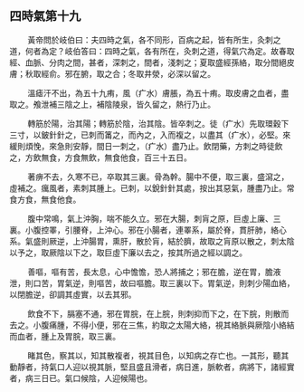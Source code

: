 ## 四時氣第十九

<p>&emsp;&emsp;
黃帝問於岐伯曰：夫四時之氣，各不同形，百病之起，皆有所生，灸刺之道，何者為定？岐伯答曰：四時之氣，各有所在，灸刺之道，得氣穴為定。故春取經、血脈、分肉之間，甚者，深刺之，間者，淺刺之；夏取盛經孫絡，取分間絕皮膚；秋取經俞。邪在腑，取之合；冬取井滎，必深以留之。
</p>
<p>&emsp;&emsp;
溫瘧汗不出，為五十九痏，風（疒水）膚脹，為五十痏。取皮膚之血者，盡取之。飧泄補三陰之上，補陰陵泉，皆久留之，熱行乃止。
</p>
<p>&emsp;&emsp;
轉筋於陽，治其陽；轉筋於陰，治其陰。皆卒刺之。徒（疒水）先取環穀下三寸，以鈹針針之，已刺而筩之，而內之，入而複之，以盡其（疒水），必堅。來緩則煩悗，來急則安靜，間日一刺之，（疒水）盡乃止。飲閉藥，方刺之時徒飲之，方飲無食，方食無飲，無食他食，百三十五日。
</p>
<p>&emsp;&emsp;
著痹不去，久寒不已，卒取其三裏。骨為幹。腸中不便，取三裏，盛瀉之，虛補之。癘風者，素刺其腫上。已刺，以銳針針其處，按出其惡氣，腫盡乃止。常食方食，無食他食。
</p>
<p>&emsp;&emsp;
腹中常鳴，氣上沖胸，喘不能久立。邪在大腸，刺肓之原，巨虛上廉、三裏。小腹控睪，引腰脊，上沖心。邪在小腸者，連睪系，屬於脊，貫肝肺，絡心系。氣盛則厥逆，上沖腸胃，熏肝，散於肓，結於臍，故取之肓原以散之，刺太陰以予之，取厥陰以下之，取巨虛下廉以去之，按其所過之經以調之。
</p>
<p>&emsp;&emsp;
善嘔，嘔有苦，長太息，心中憺憺，恐人將捕之；邪在膽，逆在胃，膽液泄，則口苦，胃氣逆，則嘔苦，故曰嘔膽。取三裏以下。胃氣逆，則刺少陽血絡，以閉膽逆，卻調其虛實，以去其邪。
</p>
<p>&emsp;&emsp;
飲食不下，膈塞不通，邪在胃脘，在上脘，則刺抑而下之，在下脘，則散而去之。小腹痛腫，不得小便，邪在三焦，約取之太陽大絡，視其絡脈與厥陰小絡結而血者，腫上及胃脘，取三裏。
</p>
<p>&emsp;&emsp;
睹其色，察其以，知其散複者，視其目色，以知病之存亡也。一其形，聽其動靜者，持氣口人迎以視其脈，堅且盛且滑者，病日進，脈軟者，病將下，諸經實者，病三日已。氣口候陰，人迎候陽也。
</p>